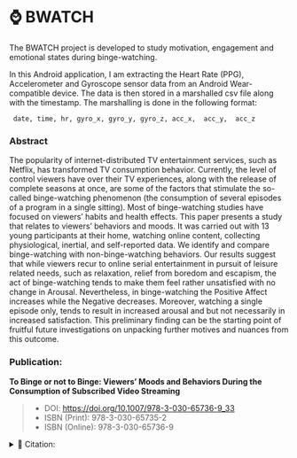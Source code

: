 # ⌚️ BWATCH

The BWATCH project is developed to study motivation, engagement and emotional states during binge-watching.

In this Android application, I am extracting the Heart Rate (PPG), Accelerometer and Gyroscope sensor data from an Android Wear-compatible device. The data is then stored in a marshalled csv file along with the timestamp. The marshalling is done in the following format:

```csv
 date, time, hr, gyro_x, gyro_y, gyro_z, acc_x,  acc_y,  acc_z
```

### Abstract

The popularity of internet-distributed TV entertainment services, such as Netflix, has transformed TV consumption behavior. Currently, the level of control viewers have over their TV experiences, along with the release of complete seasons at once, are some of the factors that stimulate the so-called binge-watching phenomenon (the consumption of several episodes of a program in a single sitting). Most of binge-watching studies have focused on viewers’ habits and health effects. This paper presents a study that relates to viewers’ behaviors and moods. It was carried out with 13 young participants at their home, watching online content, collecting physiological, inertial, and self-reported data. We identify and compare binge-watching with non-binge-watching behaviors. Our results suggest that while viewers recur to online serial entertainment in pursuit of leisure related needs, such as relaxation, relief from boredom and escapism, the act of binge-watching tends to make them feel rather unsatisfied with no change in Arousal. Nevertheless, in binge-watching the Positive Affect increases while the Negative decreases. Moreover, watching a single episode only, tends to result in increased arousal and but not necessarily in increased satisfaction. This preliminary finding can be the starting point of fruitful future investigations on unpacking further motives and nuances from this outcome.

### Publication:

**To Binge or not to Binge: Viewers’ Moods and Behaviors During the Consumption of Subscribed Video Streaming**

> - DOI: https://doi.org/10.1007/978-3-030-65736-9_33
> - ISBN (Print): 978-3-030-65735-2
> - ISBN (Online): 978-3-030-65736-9

<details> 
<summary>📎 Citation:</summary>

> Cabral, Diogo, Deborah Castro, Jacob M. Rigby, Harry Vasanth, Mónica
> S. Cameirão, Sergi Bermúdez I. Badia, and Valentina Nisi. "To Binge or
> not To Binge: viewers’ moods and behaviors during the consumption of
> subscribed video streaming." In International Conference on
> Entertainment Computing, pp. 369-381. Cham: Springer International
> Publishing, 2020.

</details>
